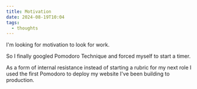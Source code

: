 ```yaml
---
title: Motivation
date: 2024-08-19T10:04
tags:
  - thoughts
---
```


I'm looking for motivation to look for work.

So I finally googled Pomodoro Technique and forced myself to start a timer.

As a form of internal resistance instead of starting a rubric for my next role I used the first Pomodoro to deploy my website I've been building to production.
